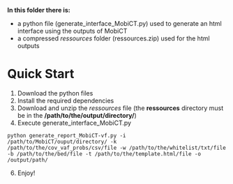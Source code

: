 **In this folder there is:**
- a python file (generate_interface_MobiCT.py) used to generate an html interface using the outputs of MobiCT
- a compressed *ressources* folder (ressources.zip) used for the html outputs

# Quick Start

1. Download the python files
2. Install the required dependencies
3. Download and unzip the *ressources* file (the **ressources** directory must be in the **/path/to/the/output/directory/**)
4. Execute generate_interface_MobiCT.py
```
python generate_report_MobiCT-vf.py -i /path/to/MobiCT/ouput/directory/ -k /path/to/the/cov_vaf_probs/csv/file -w /path/to/the/whitelist/txt/file -b /path/to/the/bed/file -t /path/to/the/template.html/file -o /output/path/
```
6. Enjoy!
